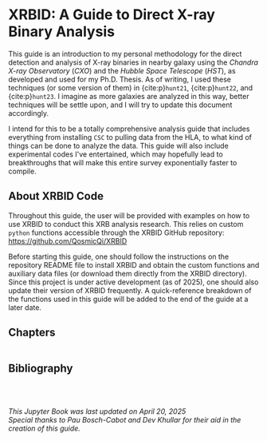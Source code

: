 # XRBID: A Guide to Direct X-ray Binary Analysis

This guide is an introduction to my personal methodology for the direct detection and analysis of X-ray binaries in nearby galaxy using the *Chandra X-ray Observatory* (*CXO*) and the *Hubble Space Telescope* (*HST*), as developed and used for my Ph.D. Thesis. As of writing, I used these techniques (or some version of them) in {cite:p}`hunt21`, {cite:p}`hunt22`, and {cite:p}`hunt23`. I imagine as more galaxies are analyzed in this way, better techniques will be settle upon, and I will try to update this document accordingly. 

I intend for this to be a totally comprehensive analysis guide that includes everything from installing `CSC` to pulling data from the HLA, to what kind of things can be done to analyze the data. This guide will also include experimental codes I've entertained, which may hopefully lead to breakthroughs that will make this entire survey exponentially faster to compile. 

## About XRBID Code

Throughout this guide, the user will be provided with examples on how to use XRBID to conduct this XRB analysis research. This relies on custom `python` functions accessible through the XRBID GitHub repository: https://github.com/QosmicQi/XRBID

Before starting this guide, one should follow the instructions on the repository README file to install XRBID and obtain the custom functions and auxiliary data files (or download them directly from the XRBID directory). Since this project is under active development (as of 2025), one should also update their version of XRBID frequently. A quick-reference breakdown of the functions used in this guide will be added to the end of the guide at a later date.

## Chapters 

```{tableofcontents}
```

## Bibliography
```{bibliography}
```

\
\
*This Jupyter Book was last updated on April 20, 2025*\
*Special thanks to Pau Bosch-Cabot and Dev Khullar for their aid in the creation of this guide.*